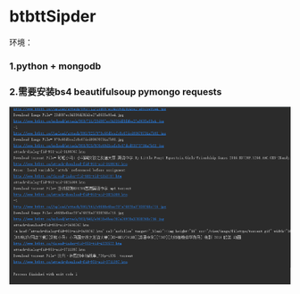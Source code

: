 # btbttSipder
环境：
###    1.python + mongodb
###    2.需要安装bs4 beautifulsoup pymongo requests

![screen](/screenshot.png)